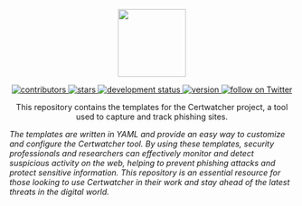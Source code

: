 <p align="center">
  <img width="120" height="auto" src="https://user-images.githubusercontent.com/110246050/222305639-7d263c1c-a7eb-45ac-b389-065f38c5e3fd.svg">
</p>

<p align="center">
  <a href="#">
    <img src="https://img.shields.io/github/contributors/drfabiocastro/certwatcher-templates" alt="contributors">
  </a>
  <a href="#">
    <img src="https://img.shields.io/github/stars/drfabiocastro/certwatcher-templates" alt="stars">
  </a>
 <a href="#">
  <img src="https://img.shields.io/badge/development-active-yellow.svg" alt="development status">
 </a>
  <a href="#">
    <img src="https://img.shields.io/badge/version-v0.1.0-blue" alt="version">
  </a>
  <a href="https://twitter.com/drfabiocastro">
    <img src="https://img.shields.io/twitter/follow/drfabiocastro?style=social&logo=twitter" alt="follow on Twitter">
  </a>
</p>

<p align="center">
This repository contains the templates for the Certwatcher project, a tool used to capture and track phishing sites. 
</p>

*The templates are written in YAML and provide an easy way to customize and configure the Certwatcher tool. By using these templates, security professionals and researchers can effectively monitor and detect suspicious activity on the web, helping to prevent phishing attacks and protect sensitive information. This repository is an essential resource for those looking to use Certwatcher in their work and stay ahead of the latest threats in the digital world.*
